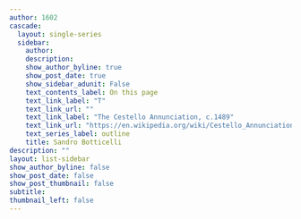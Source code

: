 ```yaml
---
author: 1602
cascade:
  layout: single-series
  sidebar: 
    author: 
    description: 
    show_author_byline: true
    show_post_date: true
    show_sidebar_adunit: False
    text_contents_label: On this page
    text_link_label: "T"
    text_link_url: ""
    text_link_label: "The Cestello Annunciation, c.1489"
    text_link_url: "https://en.wikipedia.org/wiki/Cestello_Annunciation"
    text_series_label: outline
    title: Sandro Botticelli  
description: ""
layout: list-sidebar
show_author_byline: false
show_post_date: false
show_post_thumbnail: false
subtitle: 
thumbnail_left: false
---
```

